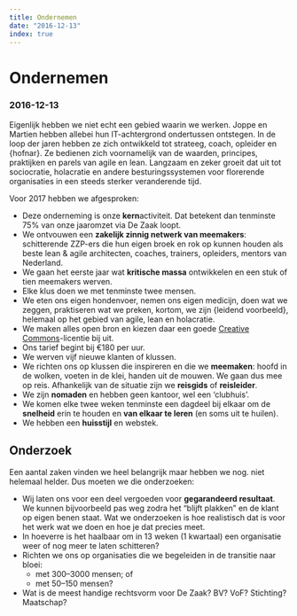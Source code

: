 ```yaml
---
title: Ondernemen
date: "2016-12-13"
index: true
---
```

# Ondernemen
### 2016-12-13

Eigenlijk hebben we niet echt een gebied waarin we werken. Joppe en Martien hebben allebei hun IT-achtergrond ondertussen ontstegen. In de loop der jaren hebben ze zich ontwikkeld tot strateeg, coach, opleider en {hofnar}. Ze bedienen zich voornamelijk van de waarden, principes, praktijken en parels van agile en lean. Langzaam en zeker groeit dat uit tot sociocratie, holacratie en andere besturingssystemen voor florerende organisaties in een steeds sterker veranderende tijd.

Voor 2017 hebben we afgesproken:

- Deze onderneming is onze **kern**activiteit. Dat betekent dan tenminste 75% van onze jaaromzet via De Zaak loopt.
- We ontvouwen een **zakelijk zinnig netwerk van meemakers**: schitterende ZZP-ers die hun eigen broek en rok op kunnen houden als beste lean & agile architecten, coaches, trainers, opleiders, mentors van Nederland.
- We gaan het eerste jaar wat **kritische massa** ontwikkelen en een stuk of tien meemakers werven.
- Elke klus doen we met tenminste twee mensen.
- We eten ons eigen hondenvoer, nemen ons eigen medicijn, doen wat we zeggen, praktiseren wat we preken, kortom, we zijn {leidend voorbeeld}, helemaal op het gebied van agile, lean en holacratie.
- We maken alles open bron en kiezen daar een goede [Creative Commons](https://creativecommons.nl)-licentie bij uit.
- Ons tarief begint bij €180 per uur.
- We werven vijf nieuwe klanten of klussen.
- We richten ons op klussen die inspireren en die we **meemaken**: hoofd in de wolken, voeten in de klei, handen uit de mouwen. We gaan dus mee op reis. Afhankelijk van de situatie zijn we **reisgids** of **reisleider**.
- We zijn **nomaden** en hebben geen kantoor, wel een ‘clubhuis’.
- We komen elke twee weken tenminste een dagdeel bij elkaar om de **snelheid** erin te houden en **van elkaar te leren** (en soms uit te huilen).
- We hebben een **huisstijl** en webstek.


## Onderzoek

Een aantal zaken vinden we heel belangrijk maar hebben we nog. niet helemaal helder. Dus moeten we die onderzoeken:

- Wij laten ons voor een deel vergoeden voor **gegarandeerd resultaat**. We kunnen bijvoorbeeld pas weg zodra het “blijft plakken” en de klant op eigen benen staat. Wat we onderzoeken is hoe realistisch dat is voor het werk wat we doen en hoe je dat precies meet.
- In hoeverre is het haalbaar om in 13 weken (1 kwartaal) een organisatie weer of nog meer te laten schitteren?
- Richten we ons op organisaties die we begeleiden in de transitie naar bloei:
  - met 300–3000 mensen; of
  - met 50–150 mensen?
- Wat is de meest handige rechtsvorm voor De Zaak? BV? VoF? Stichting? Maatschap?
